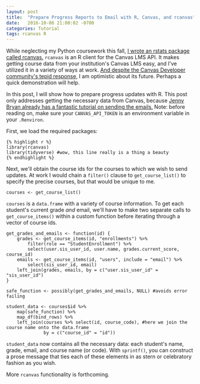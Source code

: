 ```yaml
---
layout: post
title:  "Prepare Progress Reports to Email with R, Canvas, and rcanvas"
date:   2016-10-06 21:00:02 -0700
categories: Tutorial
tags: rcanvas R
---
```

While neglecting my Python coursework this fall, [I wrote an rstats package called rcanvas.](https://github.com/daranzolin/rcanvas) 
`rcanvas` is an R client for the Canvas LMS API. It makes getting course data from your institution's Canvas LMS easy, and I've utilized it
in a variety of ways at work. [And despite the Canvas Developer community's tepid response,](https://community.canvaslms.com/message/50845) 
I am optimistic about its future. Perhaps a quick demonstration will help.

In this post, I will show how to prepare progress updates with R. This post only addresses getting the necessary data from Canvas,
because [Jenny Bryan already has a fantastic tutorial on sending the emails.](https://github.com/jennybc/send-email-with-r) Note: before reading on, 
make sure your `CANVAS_API_TOKEN` is an environment variable in your `.Renviron`.

First, we load the required packages:

```
{% highlight r %}
library(rcanvas)
library(tidyverse) #wow, this line really is a thing a beauty
{% endhighlight %}
```

Next, we'll obtain the course ids for the courses to which we wish to send updates. At work I would chain a
`filter()` clause to `get_course_list()` to specify the precise courses, but that would be unique to me. 

```
courses <- get_course_list()
```

`courses` is a `data.frame` with a variety of course information. To get each student's current grade *and* email, we'll
have to make two separate calls to `get_course_items()` within a custom function before iterating through a vector
of course ids.

```
get_grades_and_emails <- function(id) {
    grades <- get_course_items(id, "enrollments") %>%
        filter(role == "StudentEnrollment") %>%
        select(user.sis_user_id, user.name, grades.current_score, course_id)
    emails <- get_course_items(id, "users", include = "email") %>%
        select(sis_user_id, email)
    left_join(grades, emails, by = c("user.sis_user_id" = "sis_user_id")
}

safe_function <- possibly(get_grades_and_emails, NULL) #avoids error failing

student_data <- courses$id %>%
    map(safe_function) %>%
    map_df(bind_rows) %>%
    left_join(courses %>% select(id, course_code), #here we join the course name onto the data.frame
              by = c("course_id" = "id"))
```

`student_data` now contains all the necessary data: each student's name, grade, email, and course name (or code). With `sprintf()`, you can 
construct a prose message that ties each of these elements in as stern or celebratory fashion as you wish.

More `rcanvas` functionality is forthcoming.

